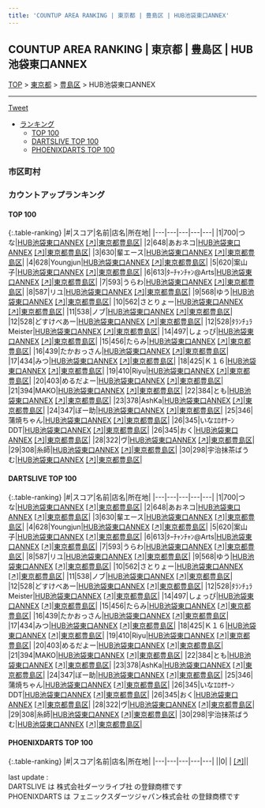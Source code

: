 ```yaml
---
title: 'COUNTUP AREA RANKING | 東京都 | 豊島区 | HUB池袋東口ANNEX'
---
```

## COUNTUP AREA RANKING | 東京都 | 豊島区 | HUB池袋東口ANNEX

[TOP](/darts/rank/) > [東京都](/darts/rank/東京都/) > [豊島区](/darts/rank/東京都/豊島区/) > HUB池袋東口ANNEX

___

<a href="https://twitter.com/share?ref_src=twsrc%5Etfw" data-text="COUNTUP AREA RANKING | 東京都豊島区HUB池袋東口ANNEX" class="twitter-share-button" data-hashtags="DARTSLIVE,PHOENIXDARTS,darts,ダーツ" data-show-count="false">Tweet</a>

* [ランキング](#カウントアップランキング)
    * [TOP 100](#top-100)
    * [DARTSLIVE TOP 100](#dartslive-top-100)
    * [PHOENIXDARTS TOP 100](#phoenixdarts-top-100)

### 市区町村

<ul>

</ul>

### カウントアップランキング

#### TOP 100



{:.table-ranking}
|#|スコア|名前|店名|所在地|
|---|---|---|---|---|
|1|700|<span class="rank-name-dl">つな</span>|<a href="/darts/rank/shops/e86e9462f9125aab790ab824ce8730e5.html">HUB池袋東口ANNEX</a> <a href="https://search.dartslive.com/jp/shop/e86e9462f9125aab790ab824ce8730e5">[↗]</a>|<a href="/darts/rank/東京都/豊島区">東京都豊島区</a>|
|2|648|<span class="rank-name-dl">あおネコ</span>|<a href="/darts/rank/shops/e86e9462f9125aab790ab824ce8730e5.html">HUB池袋東口ANNEX</a> <a href="https://search.dartslive.com/jp/shop/e86e9462f9125aab790ab824ce8730e5">[↗]</a>|<a href="/darts/rank/東京都/豊島区">東京都豊島区</a>|
|3|630|<span class="rank-name-dl">輩エース</span>|<a href="/darts/rank/shops/e86e9462f9125aab790ab824ce8730e5.html">HUB池袋東口ANNEX</a> <a href="https://search.dartslive.com/jp/shop/e86e9462f9125aab790ab824ce8730e5">[↗]</a>|<a href="/darts/rank/東京都/豊島区">東京都豊島区</a>|
|4|628|<span class="rank-name-dl">Youngjun</span>|<a href="/darts/rank/shops/e86e9462f9125aab790ab824ce8730e5.html">HUB池袋東口ANNEX</a> <a href="https://search.dartslive.com/jp/shop/e86e9462f9125aab790ab824ce8730e5">[↗]</a>|<a href="/darts/rank/東京都/豊島区">東京都豊島区</a>|
|5|620|<span class="rank-name-dl">案山子</span>|<a href="/darts/rank/shops/e86e9462f9125aab790ab824ce8730e5.html">HUB池袋東口ANNEX</a> <a href="https://search.dartslive.com/jp/shop/e86e9462f9125aab790ab824ce8730e5">[↗]</a>|<a href="/darts/rank/東京都/豊島区">東京都豊島区</a>|
|6|613|<span class="rank-name-dl">ﾀｰﾁｬﾝﾁｬﾝ@Arts</span>|<a href="/darts/rank/shops/e86e9462f9125aab790ab824ce8730e5.html">HUB池袋東口ANNEX</a> <a href="https://search.dartslive.com/jp/shop/e86e9462f9125aab790ab824ce8730e5">[↗]</a>|<a href="/darts/rank/東京都/豊島区">東京都豊島区</a>|
|7|593|<span class="rank-name-dl">うらわ</span>|<a href="/darts/rank/shops/e86e9462f9125aab790ab824ce8730e5.html">HUB池袋東口ANNEX</a> <a href="https://search.dartslive.com/jp/shop/e86e9462f9125aab790ab824ce8730e5">[↗]</a>|<a href="/darts/rank/東京都/豊島区">東京都豊島区</a>|
|8|587|<span class="rank-name-dl">リユ</span>|<a href="/darts/rank/shops/e86e9462f9125aab790ab824ce8730e5.html">HUB池袋東口ANNEX</a> <a href="https://search.dartslive.com/jp/shop/e86e9462f9125aab790ab824ce8730e5">[↗]</a>|<a href="/darts/rank/東京都/豊島区">東京都豊島区</a>|
|9|568|<span class="rank-name-dl">ゆう</span>|<a href="/darts/rank/shops/e86e9462f9125aab790ab824ce8730e5.html">HUB池袋東口ANNEX</a> <a href="https://search.dartslive.com/jp/shop/e86e9462f9125aab790ab824ce8730e5">[↗]</a>|<a href="/darts/rank/東京都/豊島区">東京都豊島区</a>|
|10|562|<span class="rank-name-dl">さとりょー</span>|<a href="/darts/rank/shops/e86e9462f9125aab790ab824ce8730e5.html">HUB池袋東口ANNEX</a> <a href="https://search.dartslive.com/jp/shop/e86e9462f9125aab790ab824ce8730e5">[↗]</a>|<a href="/darts/rank/東京都/豊島区">東京都豊島区</a>|
|11|538|<span class="rank-name-dl">ノブ</span>|<a href="/darts/rank/shops/e86e9462f9125aab790ab824ce8730e5.html">HUB池袋東口ANNEX</a> <a href="https://search.dartslive.com/jp/shop/e86e9462f9125aab790ab824ce8730e5">[↗]</a>|<a href="/darts/rank/東京都/豊島区">東京都豊島区</a>|
|12|528|<span class="rank-name-dl">どすけべあー</span>|<a href="/darts/rank/shops/e86e9462f9125aab790ab824ce8730e5.html">HUB池袋東口ANNEX</a> <a href="https://search.dartslive.com/jp/shop/e86e9462f9125aab790ab824ce8730e5">[↗]</a>|<a href="/darts/rank/東京都/豊島区">東京都豊島区</a>|
|12|528|<span class="rank-name-dl">ﾀﾗﾝﾁｭﾗMeister</span>|<a href="/darts/rank/shops/e86e9462f9125aab790ab824ce8730e5.html">HUB池袋東口ANNEX</a> <a href="https://search.dartslive.com/jp/shop/e86e9462f9125aab790ab824ce8730e5">[↗]</a>|<a href="/darts/rank/東京都/豊島区">東京都豊島区</a>|
|14|497|<span class="rank-name-dl">しょっぴ</span>|<a href="/darts/rank/shops/e86e9462f9125aab790ab824ce8730e5.html">HUB池袋東口ANNEX</a> <a href="https://search.dartslive.com/jp/shop/e86e9462f9125aab790ab824ce8730e5">[↗]</a>|<a href="/darts/rank/東京都/豊島区">東京都豊島区</a>|
|15|456|<span class="rank-name-dl">たらみ</span>|<a href="/darts/rank/shops/e86e9462f9125aab790ab824ce8730e5.html">HUB池袋東口ANNEX</a> <a href="https://search.dartslive.com/jp/shop/e86e9462f9125aab790ab824ce8730e5">[↗]</a>|<a href="/darts/rank/東京都/豊島区">東京都豊島区</a>|
|16|439|<span class="rank-name-dl">たかおっさん</span>|<a href="/darts/rank/shops/e86e9462f9125aab790ab824ce8730e5.html">HUB池袋東口ANNEX</a> <a href="https://search.dartslive.com/jp/shop/e86e9462f9125aab790ab824ce8730e5">[↗]</a>|<a href="/darts/rank/東京都/豊島区">東京都豊島区</a>|
|17|434|<span class="rank-name-dl">みつ</span>|<a href="/darts/rank/shops/e86e9462f9125aab790ab824ce8730e5.html">HUB池袋東口ANNEX</a> <a href="https://search.dartslive.com/jp/shop/e86e9462f9125aab790ab824ce8730e5">[↗]</a>|<a href="/darts/rank/東京都/豊島区">東京都豊島区</a>|
|18|425|<span class="rank-name-dl">Ｋ１６</span>|<a href="/darts/rank/shops/e86e9462f9125aab790ab824ce8730e5.html">HUB池袋東口ANNEX</a> <a href="https://search.dartslive.com/jp/shop/e86e9462f9125aab790ab824ce8730e5">[↗]</a>|<a href="/darts/rank/東京都/豊島区">東京都豊島区</a>|
|19|410|<span class="rank-name-dl">Riyu</span>|<a href="/darts/rank/shops/e86e9462f9125aab790ab824ce8730e5.html">HUB池袋東口ANNEX</a> <a href="https://search.dartslive.com/jp/shop/e86e9462f9125aab790ab824ce8730e5">[↗]</a>|<a href="/darts/rank/東京都/豊島区">東京都豊島区</a>|
|20|403|<span class="rank-name-dl">めるだよー</span>|<a href="/darts/rank/shops/e86e9462f9125aab790ab824ce8730e5.html">HUB池袋東口ANNEX</a> <a href="https://search.dartslive.com/jp/shop/e86e9462f9125aab790ab824ce8730e5">[↗]</a>|<a href="/darts/rank/東京都/豊島区">東京都豊島区</a>|
|21|394|<span class="rank-name-dl">MAKO</span>|<a href="/darts/rank/shops/e86e9462f9125aab790ab824ce8730e5.html">HUB池袋東口ANNEX</a> <a href="https://search.dartslive.com/jp/shop/e86e9462f9125aab790ab824ce8730e5">[↗]</a>|<a href="/darts/rank/東京都/豊島区">東京都豊島区</a>|
|22|384|<span class="rank-name-dl">とも</span>|<a href="/darts/rank/shops/e86e9462f9125aab790ab824ce8730e5.html">HUB池袋東口ANNEX</a> <a href="https://search.dartslive.com/jp/shop/e86e9462f9125aab790ab824ce8730e5">[↗]</a>|<a href="/darts/rank/東京都/豊島区">東京都豊島区</a>|
|23|378|<span class="rank-name-dl">AshKa</span>|<a href="/darts/rank/shops/e86e9462f9125aab790ab824ce8730e5.html">HUB池袋東口ANNEX</a> <a href="https://search.dartslive.com/jp/shop/e86e9462f9125aab790ab824ce8730e5">[↗]</a>|<a href="/darts/rank/東京都/豊島区">東京都豊島区</a>|
|24|347|<span class="rank-name-dl">ぼー助</span>|<a href="/darts/rank/shops/e86e9462f9125aab790ab824ce8730e5.html">HUB池袋東口ANNEX</a> <a href="https://search.dartslive.com/jp/shop/e86e9462f9125aab790ab824ce8730e5">[↗]</a>|<a href="/darts/rank/東京都/豊島区">東京都豊島区</a>|
|25|346|<span class="rank-name-dl">蒲焼ちゃん</span>|<a href="/darts/rank/shops/e86e9462f9125aab790ab824ce8730e5.html">HUB池袋東口ANNEX</a> <a href="https://search.dartslive.com/jp/shop/e86e9462f9125aab790ab824ce8730e5">[↗]</a>|<a href="/darts/rank/東京都/豊島区">東京都豊島区</a>|
|26|345|<span class="rank-name-dl">いなｴﾛｵｻｰﾝDDT</span>|<a href="/darts/rank/shops/e86e9462f9125aab790ab824ce8730e5.html">HUB池袋東口ANNEX</a> <a href="https://search.dartslive.com/jp/shop/e86e9462f9125aab790ab824ce8730e5">[↗]</a>|<a href="/darts/rank/東京都/豊島区">東京都豊島区</a>|
|26|345|<span class="rank-name-dl">おく</span>|<a href="/darts/rank/shops/e86e9462f9125aab790ab824ce8730e5.html">HUB池袋東口ANNEX</a> <a href="https://search.dartslive.com/jp/shop/e86e9462f9125aab790ab824ce8730e5">[↗]</a>|<a href="/darts/rank/東京都/豊島区">東京都豊島区</a>|
|28|322|<span class="rank-name-dl">ヴ</span>|<a href="/darts/rank/shops/e86e9462f9125aab790ab824ce8730e5.html">HUB池袋東口ANNEX</a> <a href="https://search.dartslive.com/jp/shop/e86e9462f9125aab790ab824ce8730e5">[↗]</a>|<a href="/darts/rank/東京都/豊島区">東京都豊島区</a>|
|29|308|<span class="rank-name-dl">糸師</span>|<a href="/darts/rank/shops/e86e9462f9125aab790ab824ce8730e5.html">HUB池袋東口ANNEX</a> <a href="https://search.dartslive.com/jp/shop/e86e9462f9125aab790ab824ce8730e5">[↗]</a>|<a href="/darts/rank/東京都/豊島区">東京都豊島区</a>|
|30|298|<span class="rank-name-dl">宇治抹茶ばうむ</span>|<a href="/darts/rank/shops/e86e9462f9125aab790ab824ce8730e5.html">HUB池袋東口ANNEX</a> <a href="https://search.dartslive.com/jp/shop/e86e9462f9125aab790ab824ce8730e5">[↗]</a>|<a href="/darts/rank/東京都/豊島区">東京都豊島区</a>|


#### DARTSLIVE TOP 100



{:.table-ranking}
|#|スコア|名前|店名|所在地|
|---|---|---|---|---|
|1|700|<span class="rank-name-dl">つな</span>|<a href="/darts/rank/shops/e86e9462f9125aab790ab824ce8730e5.html">HUB池袋東口ANNEX</a> <a href="https://search.dartslive.com/jp/shop/e86e9462f9125aab790ab824ce8730e5">[↗]</a>|<a href="/darts/rank/東京都/豊島区">東京都豊島区</a>|
|2|648|<span class="rank-name-dl">あおネコ</span>|<a href="/darts/rank/shops/e86e9462f9125aab790ab824ce8730e5.html">HUB池袋東口ANNEX</a> <a href="https://search.dartslive.com/jp/shop/e86e9462f9125aab790ab824ce8730e5">[↗]</a>|<a href="/darts/rank/東京都/豊島区">東京都豊島区</a>|
|3|630|<span class="rank-name-dl">輩エース</span>|<a href="/darts/rank/shops/e86e9462f9125aab790ab824ce8730e5.html">HUB池袋東口ANNEX</a> <a href="https://search.dartslive.com/jp/shop/e86e9462f9125aab790ab824ce8730e5">[↗]</a>|<a href="/darts/rank/東京都/豊島区">東京都豊島区</a>|
|4|628|<span class="rank-name-dl">Youngjun</span>|<a href="/darts/rank/shops/e86e9462f9125aab790ab824ce8730e5.html">HUB池袋東口ANNEX</a> <a href="https://search.dartslive.com/jp/shop/e86e9462f9125aab790ab824ce8730e5">[↗]</a>|<a href="/darts/rank/東京都/豊島区">東京都豊島区</a>|
|5|620|<span class="rank-name-dl">案山子</span>|<a href="/darts/rank/shops/e86e9462f9125aab790ab824ce8730e5.html">HUB池袋東口ANNEX</a> <a href="https://search.dartslive.com/jp/shop/e86e9462f9125aab790ab824ce8730e5">[↗]</a>|<a href="/darts/rank/東京都/豊島区">東京都豊島区</a>|
|6|613|<span class="rank-name-dl">ﾀｰﾁｬﾝﾁｬﾝ@Arts</span>|<a href="/darts/rank/shops/e86e9462f9125aab790ab824ce8730e5.html">HUB池袋東口ANNEX</a> <a href="https://search.dartslive.com/jp/shop/e86e9462f9125aab790ab824ce8730e5">[↗]</a>|<a href="/darts/rank/東京都/豊島区">東京都豊島区</a>|
|7|593|<span class="rank-name-dl">うらわ</span>|<a href="/darts/rank/shops/e86e9462f9125aab790ab824ce8730e5.html">HUB池袋東口ANNEX</a> <a href="https://search.dartslive.com/jp/shop/e86e9462f9125aab790ab824ce8730e5">[↗]</a>|<a href="/darts/rank/東京都/豊島区">東京都豊島区</a>|
|8|587|<span class="rank-name-dl">リユ</span>|<a href="/darts/rank/shops/e86e9462f9125aab790ab824ce8730e5.html">HUB池袋東口ANNEX</a> <a href="https://search.dartslive.com/jp/shop/e86e9462f9125aab790ab824ce8730e5">[↗]</a>|<a href="/darts/rank/東京都/豊島区">東京都豊島区</a>|
|9|568|<span class="rank-name-dl">ゆう</span>|<a href="/darts/rank/shops/e86e9462f9125aab790ab824ce8730e5.html">HUB池袋東口ANNEX</a> <a href="https://search.dartslive.com/jp/shop/e86e9462f9125aab790ab824ce8730e5">[↗]</a>|<a href="/darts/rank/東京都/豊島区">東京都豊島区</a>|
|10|562|<span class="rank-name-dl">さとりょー</span>|<a href="/darts/rank/shops/e86e9462f9125aab790ab824ce8730e5.html">HUB池袋東口ANNEX</a> <a href="https://search.dartslive.com/jp/shop/e86e9462f9125aab790ab824ce8730e5">[↗]</a>|<a href="/darts/rank/東京都/豊島区">東京都豊島区</a>|
|11|538|<span class="rank-name-dl">ノブ</span>|<a href="/darts/rank/shops/e86e9462f9125aab790ab824ce8730e5.html">HUB池袋東口ANNEX</a> <a href="https://search.dartslive.com/jp/shop/e86e9462f9125aab790ab824ce8730e5">[↗]</a>|<a href="/darts/rank/東京都/豊島区">東京都豊島区</a>|
|12|528|<span class="rank-name-dl">どすけべあー</span>|<a href="/darts/rank/shops/e86e9462f9125aab790ab824ce8730e5.html">HUB池袋東口ANNEX</a> <a href="https://search.dartslive.com/jp/shop/e86e9462f9125aab790ab824ce8730e5">[↗]</a>|<a href="/darts/rank/東京都/豊島区">東京都豊島区</a>|
|12|528|<span class="rank-name-dl">ﾀﾗﾝﾁｭﾗMeister</span>|<a href="/darts/rank/shops/e86e9462f9125aab790ab824ce8730e5.html">HUB池袋東口ANNEX</a> <a href="https://search.dartslive.com/jp/shop/e86e9462f9125aab790ab824ce8730e5">[↗]</a>|<a href="/darts/rank/東京都/豊島区">東京都豊島区</a>|
|14|497|<span class="rank-name-dl">しょっぴ</span>|<a href="/darts/rank/shops/e86e9462f9125aab790ab824ce8730e5.html">HUB池袋東口ANNEX</a> <a href="https://search.dartslive.com/jp/shop/e86e9462f9125aab790ab824ce8730e5">[↗]</a>|<a href="/darts/rank/東京都/豊島区">東京都豊島区</a>|
|15|456|<span class="rank-name-dl">たらみ</span>|<a href="/darts/rank/shops/e86e9462f9125aab790ab824ce8730e5.html">HUB池袋東口ANNEX</a> <a href="https://search.dartslive.com/jp/shop/e86e9462f9125aab790ab824ce8730e5">[↗]</a>|<a href="/darts/rank/東京都/豊島区">東京都豊島区</a>|
|16|439|<span class="rank-name-dl">たかおっさん</span>|<a href="/darts/rank/shops/e86e9462f9125aab790ab824ce8730e5.html">HUB池袋東口ANNEX</a> <a href="https://search.dartslive.com/jp/shop/e86e9462f9125aab790ab824ce8730e5">[↗]</a>|<a href="/darts/rank/東京都/豊島区">東京都豊島区</a>|
|17|434|<span class="rank-name-dl">みつ</span>|<a href="/darts/rank/shops/e86e9462f9125aab790ab824ce8730e5.html">HUB池袋東口ANNEX</a> <a href="https://search.dartslive.com/jp/shop/e86e9462f9125aab790ab824ce8730e5">[↗]</a>|<a href="/darts/rank/東京都/豊島区">東京都豊島区</a>|
|18|425|<span class="rank-name-dl">Ｋ１６</span>|<a href="/darts/rank/shops/e86e9462f9125aab790ab824ce8730e5.html">HUB池袋東口ANNEX</a> <a href="https://search.dartslive.com/jp/shop/e86e9462f9125aab790ab824ce8730e5">[↗]</a>|<a href="/darts/rank/東京都/豊島区">東京都豊島区</a>|
|19|410|<span class="rank-name-dl">Riyu</span>|<a href="/darts/rank/shops/e86e9462f9125aab790ab824ce8730e5.html">HUB池袋東口ANNEX</a> <a href="https://search.dartslive.com/jp/shop/e86e9462f9125aab790ab824ce8730e5">[↗]</a>|<a href="/darts/rank/東京都/豊島区">東京都豊島区</a>|
|20|403|<span class="rank-name-dl">めるだよー</span>|<a href="/darts/rank/shops/e86e9462f9125aab790ab824ce8730e5.html">HUB池袋東口ANNEX</a> <a href="https://search.dartslive.com/jp/shop/e86e9462f9125aab790ab824ce8730e5">[↗]</a>|<a href="/darts/rank/東京都/豊島区">東京都豊島区</a>|
|21|394|<span class="rank-name-dl">MAKO</span>|<a href="/darts/rank/shops/e86e9462f9125aab790ab824ce8730e5.html">HUB池袋東口ANNEX</a> <a href="https://search.dartslive.com/jp/shop/e86e9462f9125aab790ab824ce8730e5">[↗]</a>|<a href="/darts/rank/東京都/豊島区">東京都豊島区</a>|
|22|384|<span class="rank-name-dl">とも</span>|<a href="/darts/rank/shops/e86e9462f9125aab790ab824ce8730e5.html">HUB池袋東口ANNEX</a> <a href="https://search.dartslive.com/jp/shop/e86e9462f9125aab790ab824ce8730e5">[↗]</a>|<a href="/darts/rank/東京都/豊島区">東京都豊島区</a>|
|23|378|<span class="rank-name-dl">AshKa</span>|<a href="/darts/rank/shops/e86e9462f9125aab790ab824ce8730e5.html">HUB池袋東口ANNEX</a> <a href="https://search.dartslive.com/jp/shop/e86e9462f9125aab790ab824ce8730e5">[↗]</a>|<a href="/darts/rank/東京都/豊島区">東京都豊島区</a>|
|24|347|<span class="rank-name-dl">ぼー助</span>|<a href="/darts/rank/shops/e86e9462f9125aab790ab824ce8730e5.html">HUB池袋東口ANNEX</a> <a href="https://search.dartslive.com/jp/shop/e86e9462f9125aab790ab824ce8730e5">[↗]</a>|<a href="/darts/rank/東京都/豊島区">東京都豊島区</a>|
|25|346|<span class="rank-name-dl">蒲焼ちゃん</span>|<a href="/darts/rank/shops/e86e9462f9125aab790ab824ce8730e5.html">HUB池袋東口ANNEX</a> <a href="https://search.dartslive.com/jp/shop/e86e9462f9125aab790ab824ce8730e5">[↗]</a>|<a href="/darts/rank/東京都/豊島区">東京都豊島区</a>|
|26|345|<span class="rank-name-dl">いなｴﾛｵｻｰﾝDDT</span>|<a href="/darts/rank/shops/e86e9462f9125aab790ab824ce8730e5.html">HUB池袋東口ANNEX</a> <a href="https://search.dartslive.com/jp/shop/e86e9462f9125aab790ab824ce8730e5">[↗]</a>|<a href="/darts/rank/東京都/豊島区">東京都豊島区</a>|
|26|345|<span class="rank-name-dl">おく</span>|<a href="/darts/rank/shops/e86e9462f9125aab790ab824ce8730e5.html">HUB池袋東口ANNEX</a> <a href="https://search.dartslive.com/jp/shop/e86e9462f9125aab790ab824ce8730e5">[↗]</a>|<a href="/darts/rank/東京都/豊島区">東京都豊島区</a>|
|28|322|<span class="rank-name-dl">ヴ</span>|<a href="/darts/rank/shops/e86e9462f9125aab790ab824ce8730e5.html">HUB池袋東口ANNEX</a> <a href="https://search.dartslive.com/jp/shop/e86e9462f9125aab790ab824ce8730e5">[↗]</a>|<a href="/darts/rank/東京都/豊島区">東京都豊島区</a>|
|29|308|<span class="rank-name-dl">糸師</span>|<a href="/darts/rank/shops/e86e9462f9125aab790ab824ce8730e5.html">HUB池袋東口ANNEX</a> <a href="https://search.dartslive.com/jp/shop/e86e9462f9125aab790ab824ce8730e5">[↗]</a>|<a href="/darts/rank/東京都/豊島区">東京都豊島区</a>|
|30|298|<span class="rank-name-dl">宇治抹茶ばうむ</span>|<a href="/darts/rank/shops/e86e9462f9125aab790ab824ce8730e5.html">HUB池袋東口ANNEX</a> <a href="https://search.dartslive.com/jp/shop/e86e9462f9125aab790ab824ce8730e5">[↗]</a>|<a href="/darts/rank/東京都/豊島区">東京都豊島区</a>|


#### PHOENIXDARTS TOP 100



{:.table-ranking}
|#|スコア|名前|店名|所在地|
|---|---|---|---|---|
||0|<span class="rank-name-dl"> </span>|<a href="/darts/rank/shops/.html"></a> <a href="">[↗]</a>|<a href="/darts/rank//"></a>|


<div class="footer border-top border-gray-light mt-5 pt-3 text-right text-gray">
    last update : <span style="font-weight: italic" id="foot_last_modified"></span><br />
    DARTSLIVE は 株式会社ダーツライブ社 の登録商標です<br />
    PHOENIXDARTS は フェニックスダーツジャパン株式会社 の登録商標です<br />
</div>

<script src="https://cdnjs.cloudflare.com/ajax/libs/jquery.tablesorter/2.31.3/js/jquery.tablesorter.min.js" integrity="sha512-qzgd5cYSZcosqpzpn7zF2ZId8f/8CHmFKZ8j7mU4OUXTNRd5g+ZHBPsgKEwoqxCtdQvExE5LprwwPAgoicguNg==" crossorigin="anonymous" referrerpolicy="no-referrer"></script>
<link rel="stylesheet" href="https://cdnjs.cloudflare.com/ajax/libs/jquery.tablesorter/2.31.3/css/theme.default.min.css" integrity="sha512-wghhOJkjQX0Lh3NSWvNKeZ0ZpNn+SPVXX1Qyc9OCaogADktxrBiBdKGDoqVUOyhStvMBmJQ8ZdMHiR3wuEq8+w==" crossorigin="anonymous" referrerpolicy="no-referrer" />
<script>
$(function() {
    $(".table-ranking").tablesorter({sortList:[[0, 0]]});
    $("#foot_last_modified").text(formatDate(new Date(document.lastModified), 'yyyy-MM-dd HH:mm:ss'));
});
</script>

<script async src="https://platform.twitter.com/widgets.js" charset="utf-8"></script>